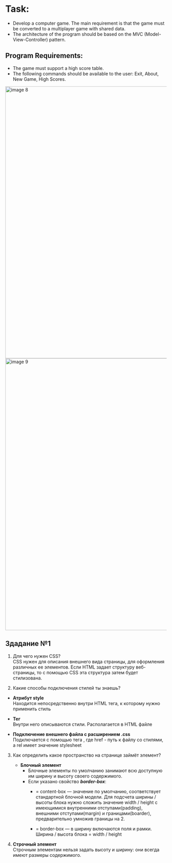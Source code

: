 # Task:
- Develop a computer game. The main requirement is that the game must be converted to a multiplayer game with shared data.
- The architecture of the program should be based on the MVC (Model-View-Controller) pattern.

## Program Requirements:
- The game must support a high score table.
- The following commands should be available to the user: Exit, About, New Game, High Scores.

<img width="846" alt="image 8" src="https://user-images.githubusercontent.com/96617834/179721029-401acaee-012e-4127-80e0-e1ba2fca4609.png">

<img width="846" alt="image 9" src="https://user-images.githubusercontent.com/96617834/179721094-306d55ad-c6f1-472e-bb06-e3ecf46cbc33.png">


## Здадание №1
1. Для чего нужен CSS?  
   CSS нужен для описания внешнего вида страницы, для оформления различных ее элементов. Если HTML задает структуру веб-страницы, то c помощью CSS эта структура затем будет стилизована.  

2. Какие способы подключения стилей ты знаешь?
  - **Атрибут style**  
    Находится непосредственно внутри HTML тега, к которому нужно применить стиль  

  - **Тег <style></style>**  
    Внутри него описываются стили. Располагается в HTML файле  

  - **Подключение внешнего файла с расширением .css**   
    Подключается с помощью тега <link>, где href - путь к файлу со стилями, а rel имеет значение stylesheet  

3. Как определить какое пространство на странице займёт элемент?  
   - **Блочный элемент**  
      - Блочные элементы по умолчанию занимают всю доступную им ширину и высоту своего содержимого.  
      - Если указано свойство ***border-box***:
         - = content-box — значение по умолчанию, соответствует стандартной блочной модели.
            Для подсчета ширины / высоты блока нужно сложить значение width / height с имеющимися внутренними отступами(padding), внешними отступами(margin) и границами(boarder), предварительно умножив границы на 2.  

         - = border-box — в ширину включаются поля и рамки.
            Ширина / высота блока = width / height

  2. **Строчный элемент**  
    Строчным элементам нельзя задать высоту и ширину: они всегда имеют размеры содержимого.
